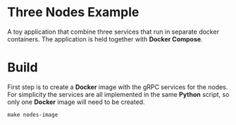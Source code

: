 # Three Nodes Example

A toy application that combine three services that run in separate docker containers. 
The application is held together with **Docker Compose**.

# Build

First step is to create a **Docker** image with the gRPC services for the nodes. For simplicity the services are all implemented in the same **Python** script, so only one **Docker** image will need to be created.

```
make nodes-image
```

